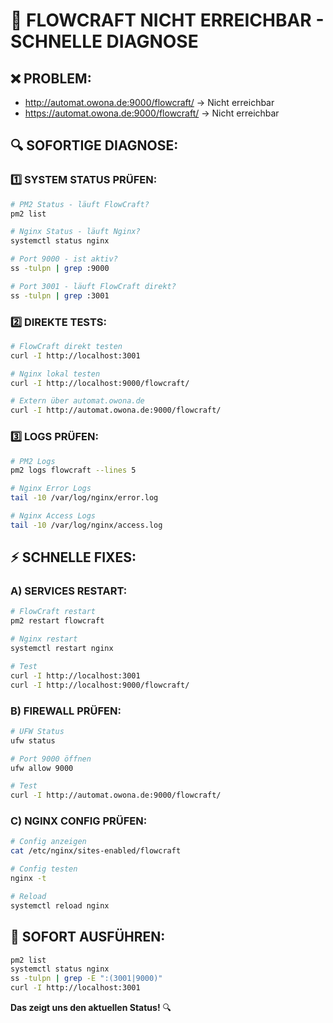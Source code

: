 # 🚨 FLOWCRAFT NICHT ERREICHBAR - SCHNELLE DIAGNOSE

## ❌ **PROBLEM:** 
- http://automat.owona.de:9000/flowcraft/ → Nicht erreichbar
- https://automat.owona.de:9000/flowcraft/ → Nicht erreichbar

## 🔍 **SOFORTIGE DIAGNOSE:**

### **1️⃣ SYSTEM STATUS PRÜFEN:**
```bash
# PM2 Status - läuft FlowCraft?
pm2 list

# Nginx Status - läuft Nginx?
systemctl status nginx

# Port 9000 - ist aktiv?
ss -tulpn | grep :9000

# Port 3001 - läuft FlowCraft direkt?
ss -tulpn | grep :3001
```

### **2️⃣ DIREKTE TESTS:**
```bash
# FlowCraft direkt testen
curl -I http://localhost:3001

# Nginx lokal testen
curl -I http://localhost:9000/flowcraft/

# Extern über automat.owona.de
curl -I http://automat.owona.de:9000/flowcraft/
```

### **3️⃣ LOGS PRÜFEN:**
```bash
# PM2 Logs
pm2 logs flowcraft --lines 5

# Nginx Error Logs
tail -10 /var/log/nginx/error.log

# Nginx Access Logs
tail -10 /var/log/nginx/access.log
```

## ⚡ **SCHNELLE FIXES:**

### **A) SERVICES RESTART:**
```bash
# FlowCraft restart
pm2 restart flowcraft

# Nginx restart
systemctl restart nginx

# Test
curl -I http://localhost:3001
curl -I http://localhost:9000/flowcraft/
```

### **B) FIREWALL PRÜFEN:**
```bash
# UFW Status
ufw status

# Port 9000 öffnen
ufw allow 9000

# Test
curl -I http://automat.owona.de:9000/flowcraft/
```

### **C) NGINX CONFIG PRÜFEN:**
```bash
# Config anzeigen
cat /etc/nginx/sites-enabled/flowcraft

# Config testen
nginx -t

# Reload
systemctl reload nginx
```

## 🎯 **SOFORT AUSFÜHREN:**
```bash
pm2 list
systemctl status nginx
ss -tulpn | grep -E ":(3001|9000)"
curl -I http://localhost:3001
```

**Das zeigt uns den aktuellen Status!** 🔍


